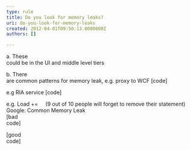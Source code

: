 ```yaml
---
type: rule
title: Do you look for memory leaks?
uri: do-you-look-for-memory-leaks
created: 2012-04-01T09:50:13.0000000Z
authors: []

---
```


a. These<br>could be in the UI and middle level tiers

b. There<br>are common patterns for memory leak, e.g. proxy to WCF [code]

e.g RIA service [code]

e.g. Load +=     (9 out of 10 people will forget to remove their statement)
   ​Google: Common Memory Leak  
[bad<br>code]

[good<br>code]
